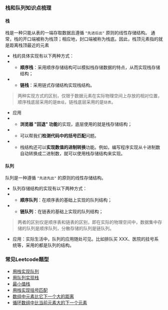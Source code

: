### 栈和队列知识点梳理
#### 栈
栈是一种只能从表的一端存取数据且遵循 `"先进后出"` 原则的线性存储结构。
通常，栈的开口端被称为栈顶；相应地，封口端被称为栈底。因此，栈顶元素指的就是距离栈顶最近的元素
- 栈的具体实现有以下两种方式：
- - **顺序栈**：采用顺序存储结构可以模拟栈存储数据的特点，从而实现栈存储结构；
- - **链栈**：采用链式存储结构实现栈结构。
> 两种实现方式的区别，仅限于数据元素在实际物理空间上存放的相对位置，顺序栈底层采用的是`数组`，链栈底层采用的是`链表`。
- 应用
- - **浏览器 "回退" 功能**的实现，底层使用的就是栈存储结构；
- - 可以帮我们**检测代码中的括号匹配**问题。
- - 栈结构还可以**实现数值的进制转换**功能。例如，编写程序实现从十进制数自动转换成二进制数，就可以使用栈存储结构来实现。
#### 队列
队列是一种遵循 `"先进先出"` 的原则的线性存储结构。
- 队列存储结构的实现有以下两种方式：
- - **顺序队列**：在顺序表的基础上实现的队列结构；
- - **链队列**：在链表的基础上实现的队列结构；
> 两者的区别仅是顺序表和链表的区别，即在实际的物理空间中，数据集中存储的队列是顺序队列，分散存储的队列是链队列。
- 应用：实际生活中，队列的应用随处可见。比如排队买 XXX、医院的挂号系统等，采用的都是队列的结构。

### 常见Leetcode题型
- [用栈实现队列](https://leetcode-cn.com/problems/implement-queue-using-stacks/description/)
- [用队列实现栈](https://leetcode-cn.com/problems/implement-stack-using-queues/description/)
- [最小值栈](https://leetcode-cn.com/problems/min-stack/description/)
- [用栈实现括号匹配](https://leetcode-cn.com/problems/valid-parentheses/description/)
- [数组中元素比它下一个大的距离](https://leetcode-cn.com/problems/daily-temperatures/description/)
- [循环数组中比当前元素大的下一个元素](https://leetcode-cn.com/problems/next-greater-element-ii/description/)